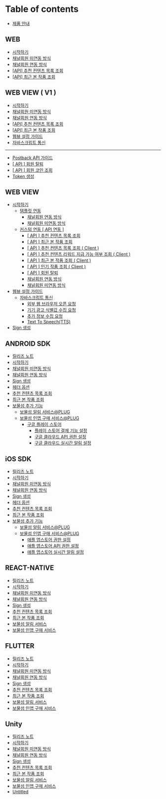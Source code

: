 # Table of contents

* [제품 안내](README.md)

## WEB

* [시작하기](web/start.md)
* [채널회원 미연동 방식](web/standard.md)
* [채널회원 연동 방식](web/channeling.md)
* [\[API\] 추천 컨텐츠 목록 조회](web/recommendation.md)
* [\[API\] 최근 본 작품 조회](web/recently.md)

## WEB VIEW ( V1 )

* [시작하기](web-view-v1/start.md)
* [채널회원 미연동 방식](web-view-v1/standard.md)
* [채널회원 연동 방식](web-view-v1/channeling.md)
* [\[API\] 추천 컨텐츠 목록 조회](web-view-v1/recommendation.md)
* [\[API\] 최근 본 작품 조회](web-view-v1/recently.md)
* [웹뷰 설정 가이드](web-view-v1/webview-config.md)
* [자바스크립트 통신](web-view-v1/javascriptinterface.md)

***

* [Postback API 가이드](postback-api.md)
* [\[ API \] 회원 탈퇴](withdraw.md)
* [\[ API \] 회원 코인 조회](cashbalance.md)
* [Token 생성](token.md)

## WEB VIEW

* [시작하기](web-view/start/README.md)
  * [템플릿 연동](web-view/start/template/README.md)
    * [채널회원 연동 방식](web-view/start/template/channeling.md)
    * [채널회원 미연동 방식](web-view/start/template/standard.md)
  * [커스텀 연동 \[ API 연동 \]](web-view/start/api/README.md)
    * [\[ API \] 추천 컨텐츠 목록 조회](web-view/start/api/recommendation.md)
    * [\[ API \] 최근 본 작품 조회](web-view/start/api/recently.md)
    * [\[ API \] 추천 컨텐츠 목록 조회 ( Client )](web-view/start/api/recommendaition_client.md)
    * [\[ API \] 추천 컨텐츠 리워드 지급 가능 여부 조회 ( Client )](web-view/start/api/rewardcheck_client.md)
    * [\[ API \] 최근 본 작품 조회 ( Client )](web-view/start/api/recentview_client.md)
    * [\[ API \] 인기 작품 조회 ( Client )](web-view/start/api/top_client.md)
    * [\[ API \] 회원 탈퇴](web-view/start/api/withdraw.md)
    * [채널회원 연동 방식](web-view/start/api/channeling.md)
    * [채널회원 미연동 방식](web-view/start/api/standard.md)
* [웹뷰 설정 가이드](web-view/webview-config/README.md)
  * [자바스크립트 통신](web-view/webview-config/javascript/README.md)
    * [외부 웹 브라우저 오픈 요청](web-view/webview-config/javascript/undefined.md)
    * [기기 광고 식별값 수집 요청](web-view/webview-config/javascript/undefined-1.md)
    * [추가 정보 수집 요청](web-view/webview-config/javascript/undefined-2.md)
    * [Text To Speech(TTS)](web-view/webview-config/javascript/text-to-speech-tts.md)
* [Sign 생성](web-view/sign.md)

## ANDROID SDK

* [릴리즈 노트](android-sdk/release.md)
* [시작하기](android-sdk/start.md)
* [채널회원 미연동 방식](android-sdk/membership-basic.md)
* [채널회원 연동 방식](android-sdk/membership-channeling.md)
* [Sign 생성](android-sdk/sign.md)
* [헤더 옵션](android-sdk/options.md)
* [추천 컨텐츠 목록 조회](android-sdk/undefined.md)
* [최근 본 작품 조회](android-sdk/undefined-1.md)
* [보물섬 추가 기능](android-sdk/plug/README.md)
  * [보물섬 알림 서비스@PLUG](android-sdk/plug/notification.md)
  * [보물섬 인앱 구매 서비스@PLUG](android-sdk/plug/iap/README.md)
    * [구글 플레이 스토어](android-sdk/plug/iap/playstore/README.md)
      * [플레이 스토어 결제 기능 설정](android-sdk/plug/iap/playstore/console-config.md)
      * [구글 클라우드 API 권한 설정](android-sdk/plug/iap/playstore/api-config.md)
      * [구글 클라우드 실시간 알림 설정](android-sdk/plug/iap/playstore/rtdn-config.md)

## iOS SDK

* [릴리즈 노트](ios-sdk/release.md)
* [시작하기](ios-sdk/start.md)
* [채널회원 미연동 방식](ios-sdk/membership-basic.md)
* [채널회원 연동 방식](ios-sdk/membership-channeling.md)
* [Sign 생성](ios-sdk/sign.md)
* [헤더 옵션](ios-sdk/options.md)
* [추천 컨텐츠 목록 조회](ios-sdk/undefined.md)
* [최근 본 작품 조회](ios-sdk/undefined-1.md)
* [보물섬 추가 기능](ios-sdk/plug/README.md)
  * [보물섬 알림 서비스@PLUG](ios-sdk/plug/notification.md)
  * [보물섬 인앱 구매 서비스@PLUG](ios-sdk/plug/iap/README.md)
    * [애플 앱스토어 권한 설정](ios-sdk/plug/iap/console-config.md)
    * [애플 앱스토어 API 권한 설정](ios-sdk/plug/iap/api-config.md)
    * [애플 앱스토어 실시간 알림 설정](ios-sdk/plug/iap/rtdn-config.md)

## REACT-NATIVE

* [릴리즈 노트](react-native/release.md)
* [시작하기](react-native/start.md)
* [채널회원 미연동 방식](react-native/membership-basic.md)
* [채널회원 연동 방식](react-native/membership-channeling.md)
* [Sign 생성](react-native/sign.md)
* [추천 컨텐츠 목록 조회](react-native/undefined.md)
* [최근 본 작품 조회](react-native/undefined-1.md)
* [보물섬 알림 서비스](react-native/notification.md)
* [보물섬 인앱 구매 서비스](react-native/iap.md)

## FLUTTER

* [릴리즈 노트](flutter/release.md)
* [시작하기](flutter/start.md)
* [채널회원 미연동 방식](flutter/membership-standard.md)
* [채널회원 연동 방식](flutter/membership-channeling.md)
* [Sign 생성](flutter/sign.md)
* [추천 컨텐츠 목록 조회](flutter/undefined.md)
* [최근 본 작품 조회](flutter/undefined-1.md)
* [보물섬 알림 서비스](flutter/notification.md)
* [보물섬 인앱 구매 서비스](flutter/iap.md)

## Unity

* [릴리즈 노트](unity/undefined.md)
* [시작하기](unity/start.md)
* [채널회원 미연동 방식](unity/membership-basic.md)
* [채널회원 연동 방식](unity/membership-channeling.md)
* [Sign 생성](unity/sign.md)
* [추천 컨텐츠 목록 조회](unity/undefined-1.md)
* [최근 본 작품 조회](unity/undefined-2.md)
* [보물섬 알림 서비스](unity/notification.md)
* [보물섬 인앱 구매 서비스](unity/iap.md)
* [Untitled](unity/untitled.md)
